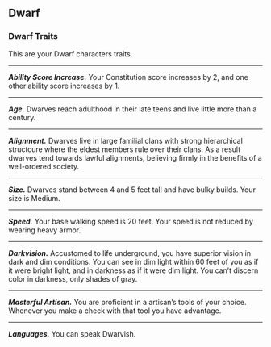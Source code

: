 ## Dwarf


### Dwarf Traits
This are your Dwarf characters traits.
___
***Ability Score Increase.***
Your Constitution score increases by 2, and one other ability score increases by 1.
___
***Age.***
Dwarves reach adulthood in their late teens and live little more than a century.
___
***Alignment.***
Dwarves live in large familial clans with strong hierarchical structcure where the eldest members rule over their clans. As a result dwarves tend towards lawful alignments, believing firmly in the benefits of a well-ordered society.
___
***Size.***
Dwarves stand between 4 and 5 feet tall and have bulky builds. Your size is Medium.
___
***Speed.***
Your base walking speed is 20 feet. Your speed is not reduced by wearing heavy armor.
___
***Darkvision.***
Accustomed to life underground, you have superior vision in dark and dim conditions. You can see in dim light within 60 feet of you as if it were bright light, and in darkness as if it were dim light. You can’t discern color in darkness, only shades of gray.
___
***Masterful Artisan.***
You are proficient in a artisan’s tools of your choice. Whenever you make a check with that tool you have advantage.
___
***Languages.***
You can speak Dwarvish.